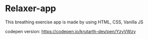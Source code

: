 # Relaxer-app

This breathing exercise app is made by using HTML, CSS, Vanilla JS

codepen version: https://codepen.io/krutarth-dev/pen/YzyVWzy
